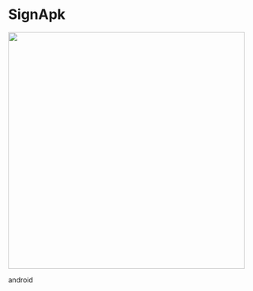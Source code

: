SignApk
=======

<img src="https://github.com/achellies/SignApk/blob/gh-pages/SignApk.png" width=480>

android
